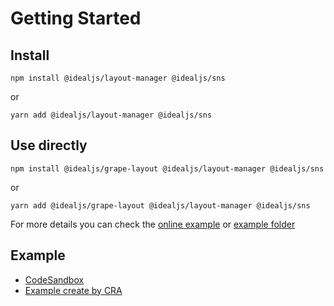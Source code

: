 [example_online]: https://codesandbox.io/s/grape-layout-example-z9ktt
[example_folder]: https://github.com/idealjs/layout-manager/tree/main/example

# Getting Started

## Install

```
npm install @idealjs/layout-manager @idealjs/sns
```

or

```
yarn add @idealjs/layout-manager @idealjs/sns
```

## Use directly

```
npm install @idealjs/grape-layout @idealjs/layout-manager @idealjs/sns
```

or

```
yarn add @idealjs/grape-layout @idealjs/layout-manager @idealjs/sns
```

For more details you can check the [online example][example_online] or [example folder][example_folder]

## Example

-   [CodeSandbox][example_online]
-   [Example create by CRA][example_folder]
